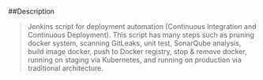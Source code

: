 ##Description
>Jenkins script for deployment automation (Continuous Integration and Continuous Deployment). This script has many steps such as pruning docker system, scanning GitLeaks, unit test, SonarQube analysis, build image docker, push to Docker registry, stop & remove docker, running on staging via Kubernetes, and running on production via traditional architecture.
